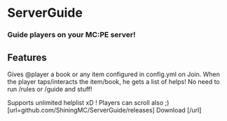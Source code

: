 # ServerGuide
### Guide players on your MC:PE server!

## Features
Gives @player a book or any item configured in config.yml on Join. When the player taps/interacts the item/book, he gets a list of helps! No need to  run /rules or /guide and stuff!

Supports unlimited helplist xD ! Players can scroll also ;)
[url=github.com/ShiningMC/ServerGuide/releases] Download [/url]

